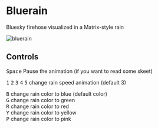 # Bluerain

Bluesky firehose visualized in a Matrix-style rain

![bluerain](assets/images/bluerain.gif)

## Controls

<kbd>Space</kbd> Pause the animation (if you want to read some skeet)<br>

<kbd>1</kbd> <kbd>2</kbd> <kbd>3</kbd> <kbd>4</kbd> <kbd>5</kbd> change rain speed animation (default 3)<br>

<kbd>B</kbd> change rain color to blue (default color)<br>
<kbd>G</kbd> change rain color to green<br>
<kbd>R</kbd> change rain color to red<br>
<kbd>Y</kbd> change rain color to yellow<br>
<kbd>P</kbd> change rain color to pink<br>
